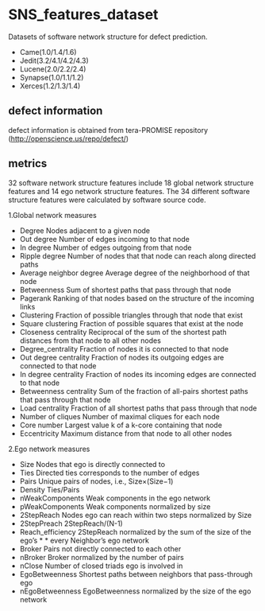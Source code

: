 # SNS_features_dataset

Datasets of software network structure  for defect prediction.
* Came(1.0/1.4/1.6)
* Jedit(3.2/4.1/4.2/4.3)
* Lucene(2.0/2.2/2.4)
* Synapse(1.0/1.1/1.2)
* Xerces(1.2/1.3/1.4)

## defect information
defect information is obtained from tera-PROMISE repository (http://openscience.us/repo/defect/)

## metrics
32 software network structure features include 18 global network structure features and 14 ego network structure features. The 34 different software structure features were calculated by software source code.

1.Global network measures
* Degree		Nodes adjacent to a given node
* Out degree	Number of edges incoming to that node
* In degree		Number of edges outgoing from that node
* Ripple degree	Number of nodes that that node can reach along directed paths
* Average neighbor degree	Average degree of the neighborhood of that node
* Betweenness	Sum of shortest paths that pass through that node
* Pagerank		Ranking of that nodes based on the structure of the incoming links
* Clustering		Fraction of possible triangles through that node that exist
* Square clustering	Fraction of possible squares that exist at the node
* Closeness centrality	Reciprocal of the sum of the shortest path distances from that node to all other nodes
* Degree_centrality	Fraction of nodes it is connected to that node
* Out degree centrality	Fraction of nodes its outgoing edges are connected to that node
* In degree centrality	Fraction of nodes its incoming edges are connected to that node
* Betweenness centrality	Sum of the fraction of all-pairs shortest paths that pass through that node
* Load centrality	Fraction of all shortest paths that pass through that node
* Number of cliques	Number of maximal cliques for each node
* Core number	Largest value k of a k-core containing that node
* Eccentricity	Maximum distance from that node to all other nodes

2.Ego network measures
* Size	Nodes that ego is directly connected to
* Ties 	Directed ties corresponds to the number of edges
* Pairs	Unique pairs of nodes, i.e., Size×(Size−1)
* Density	Ties/Pairs
* nWeakComponents	Weak components in the ego network
* pWeakComponents	Weak components normalized by size
* 2StepReach		Nodes ego can reach within two steps normalized by Size
* 2StepPreach	2StepReach/(N-1)
* Reach_efficiency	2StepReach normalized by the sum of the size of the ego’s * * every Neighbor’s ego network
* Broker	Pairs not directly connected to each other
* nBroker	Broker normalized by the number of pairs
* nClose	Number of closed triads ego is involved in
* EgoBetweenness	Shortest paths between neighbors that pass-through ego
* nEgoBetweenness	EgoBetweenness normalized by the size of the ego network

